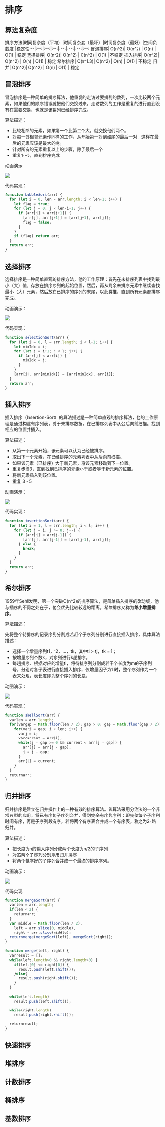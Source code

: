 # 排序

## 算法复杂度

排序方法|时间复杂度（平均）|时间复杂度（最坏）|时间复杂度（最好）|空间负载度 |稳定性
--|:--:|:--:|:--:|:--:|:--:|:--:|:--:
冒泡排序| O(n^2)| O(n^2) | O(n) | O(1) | 稳定
选择排序| O(n^2)| O(n^2) | O(n^2) | O(1) | 不稳定
插入排序| O(n^2)| O(n^2) | O(n) | O(1) | 稳定
希尔排序| O(n^1.3)| O(n^2) | O(n) | O(1) | 不稳定
归并| O(n^2)| O(n^2) | O(n) | O(1) | 稳定


## 冒泡排序

冒泡排序是一种简单的排序算法，他重复的走访过要排列的数列，一次比较两个元素，如果他们的顺序错误就把他们交换过来。走访数列的工作是重复的进行直到没有在需要交换，也就是该数列已经排序完成。

算法描述：

- 比较相邻的元素，如果第一个比第二个大，就交换他们两个。
- 对每一对相邻元素作同样的工作，从开始第一对到结尾的最后一对，这样在最后的元素应该是最大的树。
- 针对所有的元素重复以上的步骤，除了最后一个
- 重复1～3，直到排序完成

动画演示

![](../img/849589-20171015223238449-2146169197.gif)

代码实现：

```js
function bubbleSort(arr) {
  for (let i = 0, len = arr.length; i < len-1; i++) {
    let flag = true;
    for (let j = 0; j < len-i-1; j++) {
      if (arr[j] > arr[j+1]) {
        [arr[j], arr[j+1]] = [arr[j+1], arr[j]];
        flag = false;
      }
    }
    if (flag) return arr;
  }
  return arr;
}
```

## 选择排序

选择排序是一种简单直观的排序方法，他的工作原理：首先在未排序列表中找到最小（大）值，存放在排序序列的起始位置，然后，再从剩余未排序元素中继续查找最小（大）元素，然后放在已排序的序列的末尾，以此类推，直到所有元素都排序完成。

动画演示：

![](../img/849589-20171015224719590-1433219824.gif)

代码实现：

```js
function selectionSort(arr) {
  for (let i = 0, l = arr.length; i < l-1; i++) {
    let minIdx = i;
    for (let j = i+1; j < l; j++) {
      if (arr[j] < arr[i]) {
        minIdx = j;
      }
    }
    [arr[i], arr[minIdx]] = [arr[minIdx], arr[i]];
  }
  return arr;
}
```

## 插入排序

插入排序（Insertion-Sort）的算法描述是一种简单直观的排序算法，他的工作原理是通过构建有序列表，对于未排序数据，在已排序列表中从公后向前扫描。找到相应的位置并插入。

算法描述：

- 从第一个元素开始，该元素可以认为已经被排序。
- 取出下一个元素，在已经排序的元素列表中从后向前扫描。
- 如果该元素（已排序）大于新元素，将该元素移动到下一位置。
- 重复步骤3，直到找到已排序的元素小于或者等于新元素的位置。
- 将新元素插入到该位置。
- 重复 3 - 5

动画演示：

![](../img/849589-20171015225645277-1151100000.gif)

代码实现：

```js
function insertionSort(arr) {
  for (let i = 1, l = arr.length; i < l; i++) {
    for (let j = i; j >= 0; j--) {
      if (arr[j] < arr[j-1]) {
        [arr[j], arr[j-1]] = [arr[j-1], arr[j]];
      } else {
        break;
      }
    }
  }
  return arr;
}
```


## 希尔排序

1959年Sehll发明，第一个突破O(n^2)的排序算法，是简单插入排序的改动版，他与插序的不同之处在于，他会优先比较较远的距离，希尔排序又称为**缩小增量排序**。

算法描述：

先将整个待排序的记录序列分割成若赶个子序列分别进行直接插入排序，具体算法描述：

- 选择一个增量序列t1，t2，...，tk，其中ti > tj，tk = 1；
- 按增量序列个数k，对序列进行k趟排序。
- 每趟排序、根据对应的增量ti，将待排序列分割成若干个长度为m的子序列号，分别对各子表进行直接插入排序。仅增量因子为1 时，整个序列作为一个表来处理，表长度即为整个序列的长度。

动图演示：

![](../img/849589-20180331170017421-364506073.gif)

代码实现：

```js
function shellSort(arr) {
  varlen = arr.length;
  for(vargap = Math.floor(len / 2); gap > 0; gap = Math.floor(gap / 2)) {
    for(vari = gap; i < len; i++) {
      varj = i;
      varcurrent = arr[i];
      while(j - gap >= 0 && current < arr[j - gap]) {
        arr[j] = arr[j - gap];
        j = j - gap;
      }
      arr[j] = current;
    }
  }
  returnarr;
}
```

## 归并排序

归并排序是建立在归并操作上的一种有效的排序算法。该算法采用分治法的一个非常典型的应用。将已有序的子序列合并，得到完全有序的序列；即先使每个子序列时间有序，再是子序列段有序，若将两个有序表合并成一个有序表，称之为2-路归并。

算法描述：

- 把长度为n的输入序列分成两个长度为n/2的子序列
- 对这两个子序列分别采用归并排序
- 将两个排序好的子序列合并成一个最终的排序序列。

动画演示：

![](../img/849589-20171015230557043-37375010.gif)

代码实现

```js
function mergeSort(arr) {
  varlen = arr.length;
  if(len < 2) {
    returnarr;
  }
  var middle = Math.floor(len / 2),
    left = arr.slice(0, middle),
    right = arr.slice(middle);
  returnmerge(mergeSort(left), mergeSort(right));
}
 
function merge(left, right) {
  varresult = [];
  while(left.length>0 && right.length>0) {
    if(left[0] <= right[0]) {
      result.push(left.shift());
    }else{
      result.push(right.shift());
    }
  }
 
  while(left.length)
    result.push(left.shift());

  while(right.length)
    result.push(right.shift());
 
  returnresult;
}
```

## 快速排序

## 堆排序

## 计数排序

## 桶排序

## 基数排序